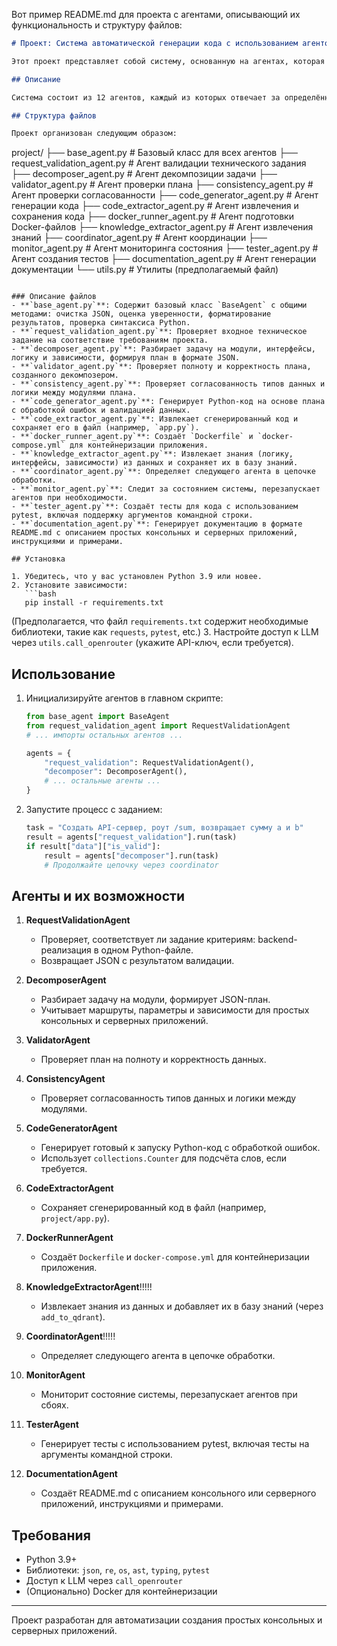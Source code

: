 
Вот пример README.md для проекта с агентами, описывающий их функциональность и структуру файлов:

```markdown
# Проект: Система автоматической генерации кода с использованием агентов

Этот проект представляет собой систему, основанную на агентах, которая автоматизирует процесс создания серверных приложений на Python. Каждый агент выполняет свою задачу в цепочке обработки технического задания, от валидации до генерации документации и тестов.

## Описание

Система состоит из 12 агентов, каждый из которых отвечает за определённый этап разработки. Агенты взаимодействуют между собой, передавая результаты обработки данных, и используют LLM (через `call_openrouter`) для выполнения своих задач. Базовый класс `BaseAgent` предоставляет общие методы для всех агентов.

## Структура файлов

Проект организован следующим образом:

```
project/
├── base_agent.py             # Базовый класс для всех агентов
├── request_validation_agent.py # Агент валидации технического задания
├── decomposer_agent.py       # Агент декомпозиции задачи
├── validator_agent.py        # Агент проверки плана
├── consistency_agent.py      # Агент проверки согласованности
├── code_generator_agent.py   # Агент генерации кода
├── code_extractor_agent.py   # Агент извлечения и сохранения кода
├── docker_runner_agent.py    # Агент подготовки Docker-файлов
├── knowledge_extractor_agent.py # Агент извлечения знаний
├── coordinator_agent.py      # Агент координации
├── monitor_agent.py          # Агент мониторинга состояния
├── tester_agent.py           # Агент создания тестов
├── documentation_agent.py    # Агент генерации документации
└── utils.py                  # Утилиты (предполагаемый файл)
```

### Описание файлов
- **`base_agent.py`**: Содержит базовый класс `BaseAgent` с общими методами: очистка JSON, оценка уверенности, форматирование результатов, проверка синтаксиса Python.
- **`request_validation_agent.py`**: Проверяет входное техническое задание на соответствие требованиям проекта.
- **`decomposer_agent.py`**: Разбирает задачу на модули, интерфейсы, логику и зависимости, формируя план в формате JSON.
- **`validator_agent.py`**: Проверяет полноту и корректность плана, созданного декомпозером.
- **`consistency_agent.py`**: Проверяет согласованность типов данных и логики между модулями плана.
- **`code_generator_agent.py`**: Генерирует Python-код на основе плана с обработкой ошибок и валидацией данных.
- **`code_extractor_agent.py`**: Извлекает сгенерированный код и сохраняет его в файл (например, `app.py`).
- **`docker_runner_agent.py`**: Создаёт `Dockerfile` и `docker-compose.yml` для контейнеризации приложения.
- **`knowledge_extractor_agent.py`**: Извлекает знания (логику, интерфейсы, зависимости) из данных и сохраняет их в базу знаний.
- **`coordinator_agent.py`**: Определяет следующего агента в цепочке обработки.
- **`monitor_agent.py`**: Следит за состоянием системы, перезапускает агентов при необходимости.
- **`tester_agent.py`**: Создаёт тесты для кода с использованием pytest, включая поддержку аргументов командной строки.
- **`documentation_agent.py`**: Генерирует документацию в формате README.md с описанием простых консольных и серверных приложений, инструкциями и примерами.

## Установка

1. Убедитесь, что у вас установлен Python 3.9 или новее.
2. Установите зависимости:
   ```bash
   pip install -r requirements.txt
   ```
   (Предполагается, что файл `requirements.txt` содержит необходимые библиотеки, такие как `requests`, `pytest`, etc.)
3. Настройте доступ к LLM через `utils.call_openrouter` (укажите API-ключ, если требуется).

## Использование

1. Инициализируйте агентов в главном скрипте:
   ```python
   from base_agent import BaseAgent
   from request_validation_agent import RequestValidationAgent
   # ... импорты остальных агентов ...

   agents = {
       "request_validation": RequestValidationAgent(),
       "decomposer": DecomposerAgent(),
       # ... остальные агенты ...
   }
   ```
2. Запустите процесс с заданием:
   ```python
   task = "Создать API-сервер, роут /sum, возвращает сумму a и b"
   result = agents["request_validation"].run(task)
   if result["data"]["is_valid"]:
       result = agents["decomposer"].run(task)
       # Продолжайте цепочку через coordinator
   ```

## Агенты и их возможности

1. **RequestValidationAgent**
   - Проверяет, соответствует ли задание критериям: backend-реализация в одном Python-файле.
   - Возвращает JSON с результатом валидации.

2. **DecomposerAgent**
   - Разбирает задачу на модули, формирует JSON-план.
   - Учитывает маршруты, параметры и зависимости для простых консольных и серверных приложений.

3. **ValidatorAgent**
   - Проверяет план на полноту и корректность данных.

4. **ConsistencyAgent**
   - Проверяет согласованность типов данных и логики между модулями.

5. **CodeGeneratorAgent**
   - Генерирует готовый к запуску Python-код с обработкой ошибок.
   - Использует `collections.Counter` для подсчёта слов, если требуется.

6. **CodeExtractorAgent**
   - Сохраняет сгенерированный код в файл (например, `project/app.py`).

7. **DockerRunnerAgent**
   - Создаёт `Dockerfile` и `docker-compose.yml` для контейнеризации приложения.

8. **KnowledgeExtractorAgent**!!!!!
   - Извлекает знания из данных и добавляет их в базу знаний (через `add_to_qdrant`).

9. **CoordinatorAgent**!!!!!
   - Определяет следующего агента в цепочке обработки.

10. **MonitorAgent**
    - Мониторит состояние системы, перезапускает агентов при сбоях.

11. **TesterAgent**
    - Генерирует тесты с использованием pytest, включая тесты на аргументы командной строки.

12. **DocumentationAgent**
    - Создаёт README.md с описанием консольного или серверного приложений, инструкциями и примерами.


## Требования

- Python 3.9+
- Библиотеки: `json`, `re`, `os`, `ast`, `typing`, `pytest`
- Доступ к LLM через `call_openrouter`
- (Опционально) Docker для контейнеризации

---
Проект разработан для автоматизации создания простых консольных и серверных приложений. 

```